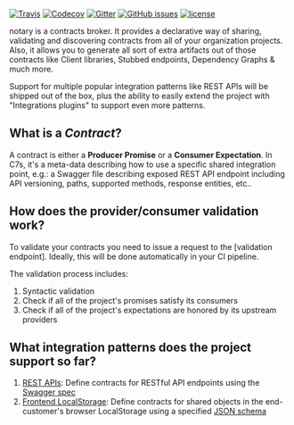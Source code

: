 [![Travis](https://img.shields.io/travis/notaryio/notary.svg?style=flat-square)](https://travis-ci.org/notaryio/notary) [![Codecov](https://img.shields.io/codecov/c/github/notaryio/notary.svg?style=flat-square)](https://codecov.io/gh/notaryio/notary) [![Gitter](https://img.shields.io/gitter/room/nwjs/nw.js.svg?style=flat-square)](https://gitter.im/notaryio/Lobby) [![GitHub issues](https://img.shields.io/github/issues/notaryio/notary.svg?style=flat-square)](https://github.com/notaryio/notary/issues) [![license](https://img.shields.io/github/license/notaryio/notary.svg?style=flat-square)](https://github.com/notaryio/notary/blob/master/LICENSE) 

notary is a contracts broker. It provides a declarative way of sharing, validating and discovering contracts from all of your organization projects. Also, it allows you to generate all sort of extra artifacts out of those contracts like Client libraries, Stubbed endpoints, Dependency Graphs & much more. 

Support for multiple popular integration patterns like REST APIs will be shipped out of the box, plus the ability to easily extend the project with "Integrations plugins" to support even more patterns.

## What is a *Contract*?

A contract is either a **Producer Promise** or a **Consumer Expectation**. In C7s, it's a meta-data describing how to use a specific shared integration point, e.g.: a Swagger file describing exposed REST API endpoint including API versioning, paths, supported methods, response entities, etc..

## How does the provider/consumer validation work?
To validate your contracts you need to issue a request to the [validation endpoint]. Ideally, this will be done automatically in your CI pipeline.

The validation process includes:

1. Syntactic validation
1. Check if all of the project's promises satisfy its consumers
1. Check if all of the project's expectations are honored by its upstream providers

## What integration patterns does the project support so far?
1. [REST APIs](src/contracts/integrations/rest/README.md): Define contracts for RESTful API endpoints using the [Swagger spec](http://swagger.io/specification/)
1. [Frontend LocalStorage](src/contracts/integrations/localstorage/README.md): Define contracts for shared objects in the end-customer's browser LocalStorage using a specified [JSON schema](http://json-schema.org/)
